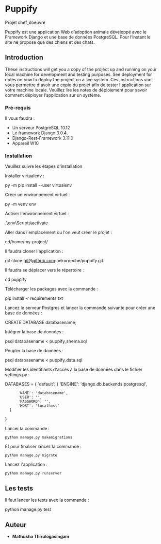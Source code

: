 # Puppify
Projet chef_doeuvre

Puppify est une application Web d’adoption animale développé avec le Framework Django et une base de données PostgreSQL. Pour l’instant le site ne propose que des chiens et des chats.

## Introduction

These instructions will get you a copy of the project up and running on your local machine for development and testing purposes. See deployment for notes on how to deploy the project on a live system.
Ces instructions vont vous permettre d'avoir une copie du projet afin de tester l'application sur votre machine locale. Veuillez lire les notes de déploiement pour savoir comment déployer l'application sur un système.


### Pré-requis

Il vous faudra : 
 - Un serveur PostgreSQL 10.12
 - Le framework Django 3.0.4,
 - Django-Rest-Framework 3.11.0
 - Appareil W10


### Installation

Veuillez suivre les étapes d'installation

Installer virtualenv :

  py -m pip install --user virtualenv
  
Créer un environnement virtuel :

  py -m venv env
  
Activer l'environnement virtuel :
  
  .\env\Scripts\activate

Aller dans l'emplacement ou l'on veut créer le projet :

  cd/home/my-project/

Il faudra cloner l'application :

  git clone git@github.com:nekorpeche/puppify.git.
  
Il faudra se déplacer vers le répertoire : 
 
  cd puppify
  
Télécharger les packages avec la commande :

  pip install -r requirements.txt
  
Lancez le serveur Postgres et lancer la commande suivante pour créer une base de données :

  CREATE DATABASE databasename;
  
Intégrer la base de données :

  psql databasename < puppify_shema.sql

Peupler la base de données : 
  
  psql databasename < puppify_data.sql
  
Modifier les identifiants d'accès à la base de données dans le fichier settings.py :

  DATABASES = {
      'default': {
          'ENGINE': 'django.db.backends.postgresql',

          'NAME': 'databasename',
          'USER': '',
          'PASSWORD': '',
          'HOST': 'localhost'
      }
  }
  
  Lancer la commande :
  
    python manage.py makemigrations
    
  Et pour finaliser lancez la commande :
  
    python manage.py migrate
    
 Lancez l'application : 
 
    python manage.py runserver



## Les tests

Il faut lancer les tests avec la commande :

  python manage.py test




## Auteur

* **Mathusha Thirulogasingam** 



